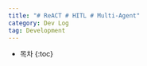 ```yaml
---
title: "# ReACT # HITL # Multi-Agent"
category: Dev Log
tag: Development
---
```








* 목차
{:toc}










